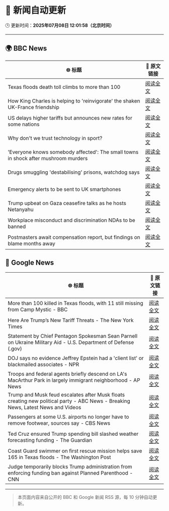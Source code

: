 # 🧠 新闻自动更新

🕒 更新时间：**2025年07月08日 12:01:58（北京时间）**

---

## 🌍 BBC News

| 🌐 标题 | 🔗 原文链接 |
|--------|-------------|
| Texas floods death toll climbs to more than 100 | [阅读全文](https://www.bbc.com/news/articles/c0j4eq517qyo) |
| How King Charles is helping to 'reinvigorate' the shaken UK-France friendship | [阅读全文](https://www.bbc.com/news/articles/cyvjg41e6mzo) |
| US delays higher tariffs but announces new rates for some nations | [阅读全文](https://www.bbc.com/news/articles/cd0vkl31085o) |
| Why don't we trust technology in sport? | [阅读全文](https://www.bbc.com/sport/tennis/articles/cdr3nk7vd28o) |
| 'Everyone knows somebody affected': The small towns in shock after mushroom murders | [阅读全文](https://www.bbc.com/news/articles/c4g8zr16y21o) |
| Drugs smuggling 'destabilising' prisons, watchdog says | [阅读全文](https://www.bbc.com/news/articles/c0m8prz7077o) |
| Emergency alerts to be sent to UK smartphones | [阅读全文](https://www.bbc.com/news/articles/c4ge9xk8wj0o) |
| Trump upbeat on Gaza ceasefire talks as he hosts Netanyahu | [阅读全文](https://www.bbc.com/news/articles/c2k14n9d8y9o) |
| Workplace misconduct and discrimination NDAs to be banned | [阅读全文](https://www.bbc.com/news/articles/c93kwgzz88qo) |
| Postmasters await compensation report, but findings on blame months away | [阅读全文](https://www.bbc.com/news/articles/c4g267xe3y6o) |

## 📰 Google News

| 🌐 标题 | 🔗 原文链接 |
|--------|-------------|
| More than 100 killed in Texas floods, with 11 still missing from Camp Mystic - BBC | [阅读全文](https://news.google.com/rss/articles/CBMiVEFVX3lxTFAzVHVPSWJBZ1VibFpqQ1NQOUQ1UlQ5Qi1NdTRZLTlweXdpT3VPeXBTdW1DQ3JNbVVfejBEZFFSSHk1YWxldVpaVjlLdmpoWlhKS21mTA?oc=5) |
| Here Are Trump’s New Tariff Threats - The New York Times | [阅读全文](https://news.google.com/rss/articles/CBMiiwFBVV95cUxOMG51OWkxOXdQRkYxQ2pDc05jejZYUUZlajNkdl9pUWZrLWlHNDVObk1wVUxfS2s2WTJyZlRtRkQtRmZsb3NfLVZaNW1GNXZZS0hkU2RKX1RrV2FIdnZMU2EtTXdrbFp2UlJBRVdnRHNUQTlhWmVTVVJscmhRb2w4N3I3ZkIyckZnajhV?oc=5) |
| Statement by Chief Pentagon Spokesman Sean Parnell on Ukraine Military Aid - U.S. Department of Defense (.gov) | [阅读全文](https://news.google.com/rss/articles/CBMi0wFBVV95cUxOWjlubTY3UGVkV2M0TWlYVlBfU2hjMWlWT2o5Z0tmRzJBNUc1bXlEN1hKV3FvVXRSdTZiMjhFWWtTNWdydU1RcS1fdU1KSXY4aElqZk5OWHZrclhYcjEyb3VuMHlFLW93QnpzNnhmRkRFMUs1MEhtWUw2VmF3LTZQejNmYkViRGlpSkh5cnNLN3BmdUF2NjNFZ0djbDhZRkgwVUwyS0p3OFdEajVNSTh1YkRUZmVrZ3dpeWVZMG44TW4zaXd6RmlVVHd0aWpfM3E4MExr?oc=5) |
| DOJ says no evidence Jeffrey Epstein had a 'client list' or blackmailed associates - NPR | [阅读全文](https://news.google.com/rss/articles/CBMidEFVX3lxTE1Na2F0Z2lUTmoxOG1Rbml6TWtPX2swenJfU3NId3pQaVB2RjVqQzNwd1RvSGpreUcwcmhtX0x2ZFF6bWpWTlJEWkdUNTE2dlltaDZwaWVHdzJWaG42UTlhQkFDS3M3b1ZwRURLR2VRN3R6YmJh?oc=5) |
| Troops and federal agents briefly descend on LA's MacArthur Park in largely immigrant neighborhood - AP News | [阅读全文](https://news.google.com/rss/articles/CBMipgFBVV95cUxPanR3TjYxaDl0UW4wYWFjOV83dXVNdUREX0lfZHZ1Sk5ld0szY0FuNHBaNmVONHAxdGk0OTJRS1VWOGhjLUlRbTRJRU80Qi1pSm5KRDJJOVNwZTlVX1oweWFQM28wdzJlYXFTOU56TmUxTUhMcXlBVTZhOWlhdUk1cmZVdHpkSW53Sm9vQ25oR0Y4eEdPN2FoSVpQVDBZZEpXN1pUTjJR?oc=5) |
| Trump and Musk feud escalates after Musk floats creating new political party - ABC News - Breaking News, Latest News and Videos | [阅读全文](https://news.google.com/rss/articles/CBMipgFBVV95cUxNV3hsVkdfOVhaTU5pX29hU1F1OHdENl9HWWlmbWpLMnZNX0cxRjVQdjZIdEUwSUtuQ1pfX29qbnF5Q2dwS1dNSDBrbXpqVGNXYXJVTGMxb0JNQlFaR1k1WXJNaHgtSnRVbTBwYS14R2VEeTYwYXVQdVFhT09hRU1rUU1reE50MmhGV2lseGJIZGVJTmVhOFoxWi1COXpBYVFnOXpiTDVR0gGrAUFVX3lxTFBSZUpNQzlXcWppZ1pKT0RjdllWbFVFd2FOQjBGd0NrMjVlWTdPUDRZMDZ4dWU1eWlKamFfM2N5OWI2MlRSTTY1Y3E0bnJtU0JSdXRLNWRuTGNZX0JHWWtHTnRvaEY5aVJWTUc4WEY3UUxBd2lMRW1YT2MxdVlzRFE0QnJBQWZVdXlBV1EwZTN1dFpPVmVxVEdBczRMdGZreEEyVnhBcHBsY091Zw?oc=5) |
| Passengers at some U.S. airports no longer have to remove footwear, sources say - CBS News | [阅读全文](https://news.google.com/rss/articles/CBMiYkFVX3lxTE9uV3FrLXFpUDQyYXJJdFZHMFRqaV9oWGk0aklDUkNGdUlxLXdhWXhiMnZZbzNtdS1rS0FyTmlWam9ZOVg1V28tSm1sb3JDOEtkS19TT1hQZWhNcXhHb05FY0Zn0gFnQVVfeXFMT1VPTEVrNW9GbkF2UFQzUi1PWDN6Y3JMem9kWDIxYUJLOUlrb0lYMXZ4anIxTW1QMHVWN19SZ3VIZVJXaXlKaWVEYmN3TlBRa0ZHc3prcy1CTXA0UndqRWl4eDBqYm1Qaw?oc=5) |
| Ted Cruz ensured Trump spending bill slashed weather forecasting funding - The Guardian | [阅读全文](https://news.google.com/rss/articles/CBMikAFBVV95cUxQMDQxYTZrRi1vUGNDLXpVUEZfdGlXUjRfWFB1TGtRYnBCamZEcGlKT3I5enp2NV80eDR4dnRqQzdNR2dsX092eUh1UnNhRVVYaDRaaS1RSnJtM2VzdXVoejNWLXRHNUVXVTRaenJ2c09LcmU4YmVRT3hFQmFCZnFNMXBFODBYWVZCQnRNeFdCd2Q?oc=5) |
| Coast Guard swimmer on first rescue mission helps save 165 in Texas floods - The Washington Post | [阅读全文](https://news.google.com/rss/articles/CBMiogFBVV95cUxPeVR3VmtDWHlMNUlhdG9DXzlTYWhQZU4tQ09RbkhuNmF5cVdtT01rQ3BDdXdUel83eGxkTG4zcHREYTFMVUNMRUhTbG9uVU1MVjNScWJBZU5JSnBqMlByR1lBZ2FLZkJYRWlGa0ZOeklTMzNvbXRNWHpjZ0t3eERQb1ZmM1V4RlRDV081dlpQb2pKTWN5ZFhZaVYtTlAwZkxsV0E?oc=5) |
| Judge temporarily blocks Trump administration from enforcing funding ban against Planned Parenthood - CNN | [阅读全文](https://news.google.com/rss/articles/CBMif0FVX3lxTE42aTZnem4yeERLSXhaQkphVjE2X25WOGNGbEM2VS1IZGhNZkpUV2xYYVhScG9DcXhCSDdDcUd1MlQyWExOQ0s3eUE5RExrOUs1WjNvV2EtcVlaZTlqZHdUWDY4dTd2UjhPbzVBTTYyU0NiRFJjYXpxTzZQTjExa1nSAYQBQVVfeXFMTnpmQlJGaVB5b1FIWTFDTVBKc0Mxb3BXQ0h6RjZXRy1SMmRnOEd3eWswR3I0Mld2T3g1UE52V3FZdmcxdHNQUXBmbFBHUk9hZ0Rud0ctT1lBLXhmQnBrQVFLb2pLc3lMRHR4c2NNczJVSnRGY1g0VU5LeHpLeVNsOE1sbkNf?oc=5) |

---
> 本页面内容来自公开的 BBC 和 Google 新闻 RSS 源，每 10 分钟自动更新。